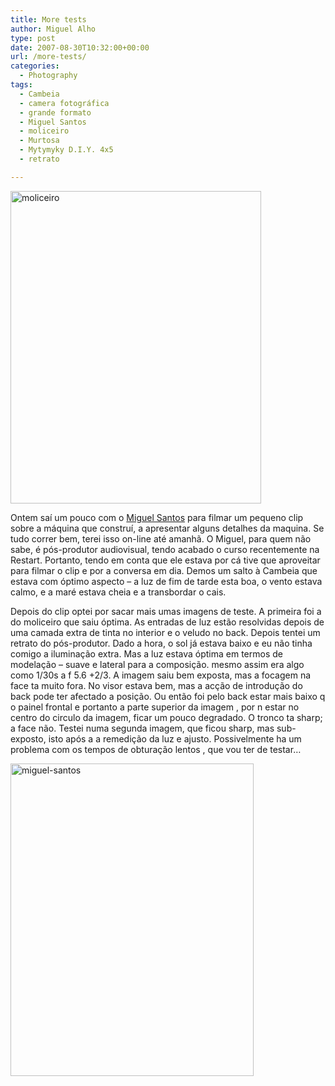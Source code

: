 ```yaml
---
title: More tests
author: Miguel Alho
type: post
date: 2007-08-30T10:32:00+00:00
url: /more-tests/
categories:
  - Photography
tags:
  - Cambeia
  - camera fotográfica
  - grande formato
  - Miguel Santos
  - moliceiro
  - Murtosa
  - Mytymyky D.I.Y. 4x5
  - retrato

---
```

[<img src="http://farm2.static.flickr.com/1209/1275041415_5dc8844142.jpg" width="401" height="500" alt="moliceiro" />][1]

Ontem saí um pouco com o <a href="http://alhoxoxo.blogspot.com/" target="_blank">Miguel Santos</a> para filmar um pequeno clip sobre a máquina que construí, a apresentar alguns detalhes da maquina. Se tudo correr bem, terei isso on-line até amanhã. O Miguel, para quem não sabe, é pós-produtor audiovisual, tendo acabado o curso recentemente na Restart. Portanto, tendo em conta que ele estava por cá tive que aproveitar para filmar o clip e por a conversa em dia. Demos um salto à Cambeia que estava com óptimo aspecto &#8211; a luz de fim de tarde esta boa, o vento estava calmo, e a maré estava cheia e a transbordar o cais.

Depois do clip optei por sacar mais umas imagens de teste. A primeira foi a do moliceiro que saiu óptima. As entradas de luz estão resolvidas depois de uma camada extra de tinta no interior e o veludo no back. Depois tentei um retrato do pós-produtor. Dado a hora, o sol já estava baixo e eu não tinha comigo a iluminação extra. Mas a luz estava óptima em termos de modelação &#8211; suave e lateral para a composição. mesmo assim era algo como 1/30s a f 5.6 +2/3. A imagem saiu bem exposta, mas a focagem na face ta muito fora. No visor estava bem, mas a acção de introdução do back pode ter afectado a posição. Ou então foi pelo back estar mais baixo q o painel frontal e portanto a parte superior da imagem , por n estar no centro do circulo da imagem, ficar um pouco degradado. O tronco ta sharp; a face não. Testei numa segunda imagem, que ficou sharp, mas sub-exposto, isto após a a remedição da luz e ajusto. Possivelmente ha um problema com os tempos de obturação lentos , que vou ter de testar&#8230;

[<img src="http://farm2.static.flickr.com/1230/1275041045_4642402961.jpg" width="389" height="500" alt="miguel-santos" />][2]

 [1]: http://www.flickr.com/photos/mytymyky/1275041415/ "Photo Sharing"
 [2]: http://www.flickr.com/photos/mytymyky/1275041045/ "Photo Sharing"
